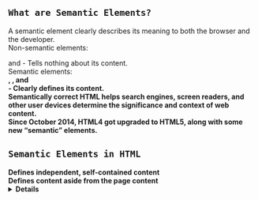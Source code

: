 ## `What are Semantic Elements?`
A semantic element clearly describes its meaning to both the browser and the developer.<br/>
Non-semantic elements: **<div>** and **<span>** - Tells nothing about its content.<br/>
Semantic elements: **<form>, <table>, and <article>** - Clearly defines its content.<br/>
Semantically correct HTML helps search engines, screen readers, and other user devices determine the significance and context of web content.<br/>
Since October 2014, HTML4 got upgraded to HTML5, along with some new “semantic” elements.

## `Semantic Elements in HTML`
**<article>**	Defines independent, self-contained content
**<aside>**	Defines content aside from the page content
**<details>**	Defines additional details that the user can view or hide
**<figcaption>**	Defines a caption for a <figure> element
**<figure>**	Specifies self-contained content, like illustrations, diagrams, photos, code listings, etc.
**<footer>**	Defines a footer for a document or section
**<header>**	Specifies a header for a document or section
**<main>**	Specifies the main content of a document
**<mark>**	Defines marked/highlighted text
**<nav>**	Defines navigation links
**<section>**	Defines a section in a document
**<summary>**	Defines a visible heading for a <details> element
**<time>**	Defines a date/time

```
<!--Non Semantic HTML-->
<div id="footer">
 <p>this is a footer</p>
</div>
 
<!--Semantic HTML-->
<footer>
 <p>this is a footer</p>
</footer>
```
